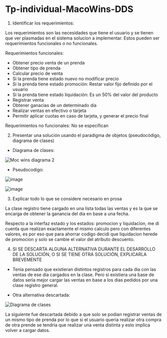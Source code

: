 # Tp-individual-MacoWins-DDS

1) Identificar los requerimientos:

Los requerimientos son las necesidades que tiene el usuario y se tienen que  ver plasmadas en el sistema solucion a implementar. Estos pueden ser requerimientos funcionales o no funcionales.

Requerimientos funcionales:

- Obtener precio venta de un prenda
- Obtener tipo de prenda 
- Calcular precio de venta
- Si la prenda tiene estado nuevo no modificar precio
- Si la prenda tiene estado promoción: Restar valor fijo definido por el usuario
- Si la prenda tiene estado liquidación: Es un 50% del valor del producto
- Registrar venta
- Obtener ganacias de un determinado día
- Realizar ventas en efectivo o tarjeta
- Permitir aplicar cuotas en caso de tarjeta, y generar el precio final

Requerimientos no funcionales: No se especifican

2) Presentar una solución usando el paradigma de objetos (pseudocódigo, diagrama de clases)

- Diagrama de clases: 

![Moc wins diagrama 2](https://user-images.githubusercontent.com/102762669/231790515-f6658b59-2508-4a49-900e-03dc6c36edfa.jpg)

- Pseudocodigo:

![image](https://user-images.githubusercontent.com/102762669/231791007-3ac653a1-1e8e-4bf8-b661-350ed2ca7df0.png)

![image](https://user-images.githubusercontent.com/102762669/231791069-42b8b1ea-ee29-42f2-8634-3cdeee091278.png)


3) Explicar todo lo que se considere necesario en prosa

La clase registro tiene cargado en una lista todas las ventas y es la que se encarga de obtener la ganancia del dia en base a una fecha.

Respecto a la interfaz estado y los estados: promocion y liquidacion, me di cuenta que realizan exactamente el mismo calculo pero con diferentes valores, es por eso que para ahorrar codigo decidi que liquidacion herede de promocion y solo se cambie el valor del atributo descuento.

4) SI SE DESCARTA ALGUNA ALTERNATIVA DURANTE EL DESARROLLO DE LA SOLUCIÓN, O SI SE TIENE OTRA SOLUCIÓN, EXPLICARLA BREVEMENTE

- Tenia pensado que existieran distintos registros para cada dia con las ventas de ese dia cargados en la clase. Pero si existiera una base de datos sería mejor cargar las ventas en base a los dias pedidos por una clase registro general.

- Otra alternativa descartada: 

![Diagrama de clases](https://user-images.githubusercontent.com/102762669/231598987-8ac8a61d-f0c7-4731-ba62-fee0fbbc85ca.jpg)

La siguiente fue descartada debido a que solo se podian registrar ventas de un mismo tipo de prenda por lo que si el usuario queria realizar otra compra de otra prende se tendría que realizar una venta distinta y esto implica volver a cargar datos.
